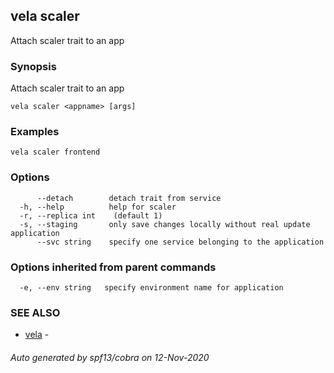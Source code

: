 ## vela scaler

Attach scaler trait to an app

### Synopsis

Attach scaler trait to an app

```
vela scaler <appname> [args]
```

### Examples

```
vela scaler frontend
```

### Options

```
      --detach        detach trait from service
  -h, --help          help for scaler
  -r, --replica int    (default 1)
  -s, --staging       only save changes locally without real update application
      --svc string    specify one service belonging to the application
```

### Options inherited from parent commands

```
  -e, --env string   specify environment name for application
```

### SEE ALSO

* [vela](vela.md)	 - 

###### Auto generated by spf13/cobra on 12-Nov-2020
